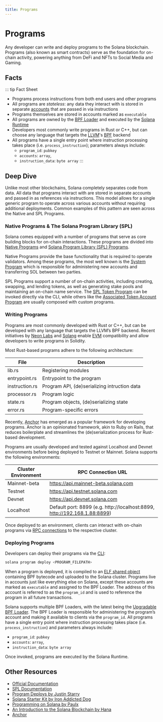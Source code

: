 ```yaml
---
title: Programs
---
```


# Programs

Any developer can write and deploy programs to the Solana blockchain. Programs (also known as smart contracts) serve as the foundation for on-chain activity, powering anything from DeFi and NFTs to Social Media and Gaming.

## Facts

::: tip Fact Sheet
- Programs process instructions from both end users and other programs
- All programs are *stateless*: any data they interact with is stored in separate [accounts](./accounts.md) that are passed in via instructions
- Programs themselves are stored in accounts marked as `executable`
- All programs are owned by the [BPF Loader](https://docs.solana.com/developing/runtime-facilities/programs#bpf-loader) and executed by the [Solana Runtime](https://docs.solana.com/developing/programming-model/runtime)
- Developers most commonly write programs in Rust or C++, but can choose any language that targets the [LLVM](https://llvm.org/)'s [BPF](https://en.wikipedia.org/wiki/Berkeley_Packet_Filter) backend
- All programs have a single entry point where instruction processing takes place (i.e. `process_instruction`); parameters always include:
    - `program_id`: `pubkey`
    - `accounts`: `array`, 
    - `instruction_data`: `byte array`
:::

## Deep Dive

Unlike most other blockchains, Solana completely separates code from data. All data that programs interact with are stored in separate accounts and passed in as references via instructions. This model allows for a single generic program to operate across various accounts without requiring additional deployments. Common examples of this pattern are seen across the Native and SPL Programs.

### Native Programs & The Solana Program Library (SPL)

Solana comes equipped with a number of programs that serve as core building blocks for on-chain interactions. These programs are divided into [Native Programs](https://docs.solana.com/developing/runtime-facilities/programs#bpf-loader) and [Solana Program Library (SPL) Programs](https://spl.solana.com/).

Native Programs provide the base functionality that is required to operate validators. Among these programs, the most well known is the [System Program](https://docs.solana.com/developing/runtime-facilities/programs#system-program) which is responsible for administering new accounts and transferring SOL between two parties.

SPL Programs support a number of on-chain activities, including creating, swapping, and lending tokens, as well as generating stake pools and maintaining an on-chain name service. The [SPL Token Program](https://spl.solana.com/token) can be invoked directly via the CLI, while others like the [Associated Token Account Program](https://spl.solana.com/associated-token-account) are usually composed with custom programs.

### Writing Programs

Programs are most commonly developed with Rust or C++, but can be developed with any language that targets the LLVM’s BPF backend. Recent initiatives by [Neon Labs](https://neon-labs.org/) and [Solang](https://solang.readthedocs.io/en/latest/) enable [EVM](https://ethereum.org/en/developers/docs/evm/) compatibility and allow developers to write programs in Solidity.

Most Rust-based programs adhere to the following architecture:

| File           | Description                                  |
|----------------|----------------------------------------------|
| lib.rs         | Registering modules                          |
| entrypoint.rs  | Entrypoint to the program                    |
| instruction.rs | Program API, (de)serializing intruction data |
| processor.rs   | Program logic                                |
| state.rs       | Program objects, (de)serializing state       |
| error.rs       | Program-specific errors                      |

Recently, [Anchor](https://project-serum.github.io/anchor/getting-started/introduction.html) has emerged as a popular framework for developing programs. Anchor is an opinionated framework, akin to Ruby on Rails, that reduces boilerplate and streamlines the (de)serialization process for Rust-based development.

Programs are usually developed and tested against Localhost and Devnet environments before being deployed to Testnet or Mainnet. Solana supports the following environments:

| Cluster Environment  | RPC Connection URL                                                        |
|----------------------|---------------------------------------------------------------------------|
| Mainnet-beta         | https://api.mainnet-beta.solana.com                                       |
| Testnet              | https://api.testnet.solana.com                                            |
| Devnet               | https://api.devnet.solana.com                                             |
| Localhost            | Default port: 8899 (e.g. http://localhost:8899, http://192.168.1.88:8899) |

Once deployed to an environment, clients can interact with on-chain programs via [RPC connections](https://docs.solana.com/developing/clients/jsonrpc-api) to the respective cluster.

### Deploying Programs

Developers can deploy their programs via the [CLI](https://docs.solana.com/cli/deploy-a-program
):

```bash
solana program deploy <PROGRAM_FILEPATH>
```

When a program is deployed, it is compiled to an [ELF shared object](https://en.wikipedia.org/wiki/Executable_and_Linkable_Format) containing BPF bytecode and uploaded to the Solana cluster. Programs live in accounts just like everything else on Solana, except these accounts are marked as `executable` and assigned to the BPF Loader. The address of this account is referred to as the `program_id` and is used to reference the program in all future transactions.

Solana supports multiple BPF Loaders, with the latest being the [Upgradable BPF Loader](https://explorer.solana.com/address/BPFLoaderUpgradeab1e11111111111111111111111). The BPF Loader is responsible for administering the program’s account and making it available to clients via the `program_id`. All programs have a single entry point where instruction processing takes place (i.e. `process_instruction`) and parameters always include:
- `program_id`: `pubkey`
- `accounts`: `array`, 
- `instruction_data`: `byte array`

Once invoked, programs are executed by the Solana Runtime.

## Other Resources

- [Official Documentation](https://docs.solana.com/developing/on-chain-programs/overview)
- [SPL Documentation](https://spl.solana.com/)
- [Program Deploys by Justin Starry](https://jstarry.notion.site/Program-deploys-29780c48794c47308d5f138074dd9838)
- [Solana Starter Kit by Iron Addicted Dog](https://hackmd.io/@ironaddicteddog/solana-starter-kit)
- [Programming on Solana by Paulx](https://paulx.dev/blog/2021/01/14/programming-on-solana-an-introduction/)
- [An Introduction to the Solana Blockchain by Hana](https://2501babe.github.io/posts/solana101.html)
- [Anchor](https://project-serum.github.io/anchor/getting-started/introduction.html)

